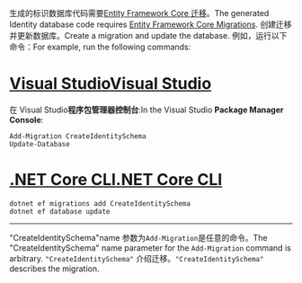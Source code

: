 <span data-ttu-id="65c0b-101">生成的标识数据库代码需要[Entity Framework Core 迁移](/ef/core/managing-schemas/migrations/)。</span><span class="sxs-lookup"><span data-stu-id="65c0b-101">The generated Identity database code requires [Entity Framework Core Migrations](/ef/core/managing-schemas/migrations/).</span></span> <span data-ttu-id="65c0b-102">创建迁移并更新数据库。</span><span class="sxs-lookup"><span data-stu-id="65c0b-102">Create a migration and update the database.</span></span> <span data-ttu-id="65c0b-103">例如，运行以下命令：</span><span class="sxs-lookup"><span data-stu-id="65c0b-103">For example, run the following commands:</span></span>

# <a name="visual-studiotabvisual-studio"></a>[<span data-ttu-id="65c0b-104">Visual Studio</span><span class="sxs-lookup"><span data-stu-id="65c0b-104">Visual Studio</span></span>](#tab/visual-studio)

<span data-ttu-id="65c0b-105">在 Visual Studio**程序包管理器控制台**:</span><span class="sxs-lookup"><span data-stu-id="65c0b-105">In the Visual Studio **Package Manager Console**:</span></span>

```PMC
Add-Migration CreateIdentitySchema
Update-Database
```

# <a name="net-core-clitabnetcore-cli"></a>[<span data-ttu-id="65c0b-106">.NET Core CLI</span><span class="sxs-lookup"><span data-stu-id="65c0b-106">.NET Core CLI</span></span>](#tab/netcore-cli)

```cli
dotnet ef migrations add CreateIdentitySchema
dotnet ef database update
```

---

<span data-ttu-id="65c0b-107">"CreateIdentitySchema"name 参数为`Add-Migration`是任意的命令。</span><span class="sxs-lookup"><span data-stu-id="65c0b-107">The "CreateIdentitySchema" name parameter for the `Add-Migration` command is arbitrary.</span></span> <span data-ttu-id="65c0b-108">`"CreateIdentitySchema"` 介绍迁移。</span><span class="sxs-lookup"><span data-stu-id="65c0b-108">`"CreateIdentitySchema"` describes the migration.</span></span>
